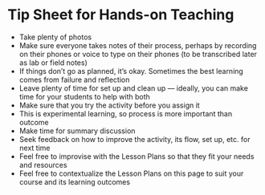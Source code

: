 # Tip Sheet for Hands-on Teaching

- Take plenty of photos
- Make sure everyone takes notes of their process, perhaps by recording on their phones or voice to type on their phones (to be transcribed later as lab or field notes)
- If things don’t go as planned, it’s okay. Sometimes the best learning comes from failure and reflection
- Leave plenty of time for set up and clean up — ideally, you can make time for your students to help with both
- Make sure that you try the activity before you assign it
- This is experimental learning, so process is more important than outcome
- Make time for summary discussion
- Seek feedback on how to improve the activity, its flow, set up, etc. for next time
- Feel free to improvise with the Lesson Plans so that they fit your needs and resources
- Feel free to contextualize the Lesson Plans on this page to suit your course and its learning outcomes

